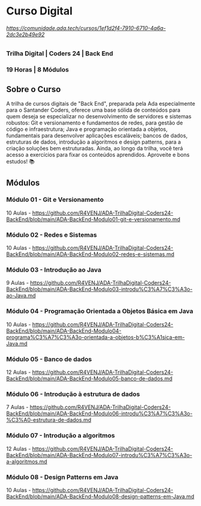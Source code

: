 # Curso Digital
###### https://comunidade.ada.tech/cursos/1ef1d2f4-7910-6710-4a6a-2dc3e2b49e92
### Trilha Digital | Coders 24 | Back End
### 19 Horas | 8 Módulos

## Sobre o Curso
A trilha de cursos digitais de "Back End", preparada pela Ada especialmente para o Santander Coders, oferece uma base sólida de conteúdos para quem deseja se especializar no desenvolvimento de servidores e sistemas robustos: Git e versionamento e fundamentos de redes, para gestão de código e infraestrutura; Java e programação orientada a objetos, fundamentais para desenvolver aplicações escaláveis; bancos de dados, estruturas de dados, introdução a algoritmos e design patterns, para a criação soluções bem estruturadas. Ainda, ao longo da trilha, você terá acesso a exercícios para fixar os conteúdos aprendidos. Aproveite e bons estudos! 📚

## Módulos
### Módulo 01 - Git e Versionamento
10 Aulas - https://github.com/R4VENJ/ADA-TrilhaDigital-Coders24-BackEnd/blob/main/ADA-BackEnd-Modulo01-git-e-versionamento.md
### Módulo 02 - Redes e Sistemas
10 Aulas - https://github.com/R4VENJ/ADA-TrilhaDigital-Coders24-BackEnd/blob/main/ADA-BackEnd-Modulo02-redes-e-sistemas.md
### Módulo 03 - Introdução ao Java
9 Aulas - https://github.com/R4VENJ/ADA-TrilhaDigital-Coders24-BackEnd/blob/main/ADA-BackEnd-Modulo03-introdu%C3%A7%C3%A3o-ao-Java.md
### Módulo 04 - Programação Orientada a Objetos Básica em Java
10 Aulas - https://github.com/R4VENJ/ADA-TrilhaDigital-Coders24-BackEnd/blob/main/ADA-BackEnd-Modulo04-programa%C3%A7%C3%A3o-orientada-a-objetos-b%C3%A1sica-em-Java.md
### Módulo 05 - Banco de dados
12 Aulas - https://github.com/R4VENJ/ADA-TrilhaDigital-Coders24-BackEnd/blob/main/ADA-BackEnd-Modulo05-banco-de-dados.md
### Módulo 06 - Introdução à estrutura de dados
7 Aulas - https://github.com/R4VENJ/ADA-TrilhaDigital-Coders24-BackEnd/blob/main/ADA-BackEnd-Modulo06-introdu%C3%A7%C3%A3o-%C3%A0-estrutura-de-dados.md
### Módulo 07 - Introdução a algoritmos
12 Aulas - https://github.com/R4VENJ/ADA-TrilhaDigital-Coders24-BackEnd/blob/main/ADA-BackEnd-Modulo07-introdu%C3%A7%C3%A3o-a-algoritmos.md
### Módulo 08 - Design Patterns em Java
10 Aulas - https://github.com/R4VENJ/ADA-TrilhaDigital-Coders24-BackEnd/blob/main/ADA-BackEnd-Modulo08-design-patterns-em-Java.md
